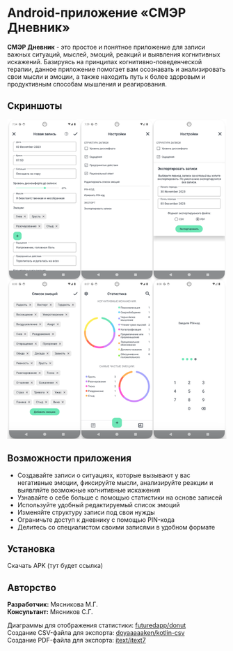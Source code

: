 # Android-приложениe «СМЭР Дневник» 
**СМЭР Дневник** - это простое и понятное приложение для записи важных ситуаций, мыслей, эмоций, реакций и выявления когнитивных искажений. Базируясь на принципах когнитивно-поведенческой терапии, данное приложение помогает вам осознавать и анализировать свои мысли и эмоции, а также находить путь к более здоровым и продуктивным способам мышления и реагирования.

## Скриншоты
 <img src="/screenshots.png" alt="alt text" width="600">

## Возможности приложения
- Создавайте записи о ситуациях, которые вызывают у вас негативные эмоции, фиксируйте мысли, анализируйте реакции и выявляйте возможные когнитивные искажения
- Узнавайте о себе больше с помощью статистики на основе записей
- Используйте удобный редактируемый список эмоций
- Изменяйте структуру записи под свои нужды
- Ограничьте доступ к дневнику с помощью PIN-кода
- Делитесь со специалистом своими записями в удобном формате

## Установка
Скачать APK (тут будет ссылка)

## Авторство
**Разработчик:** Мясникова М.Г.  
**Консультант:** Мясников С.Г. 

Диаграммы для отображения статистики: [futuredapp/donut](https://github.com/futuredapp/donut)  
Создание CSV-файла для экспорта: [doyaaaaaken/kotlin-csv](https://github.com/doyaaaaaken/kotlin-csv)  
Создание PDF-файла для экспорта: [itext/itext7](https://github.com/itext/itext7)
